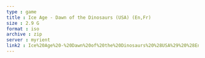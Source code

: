 ```yaml
---
type : game
title : Ice Age - Dawn of the Dinosaurs (USA) (En,Fr)
size : 2.9 G
format : iso
archive : zip
server : myrient
link2 : Ice%20Age%20-%20Dawn%20of%20the%20Dinosaurs%20%28USA%29%20%28En%2CFr%29
---
```

